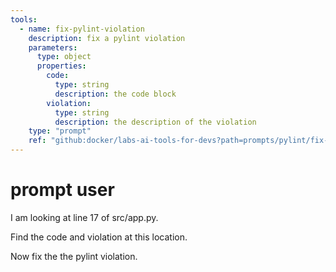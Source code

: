 ```yaml
---
tools:
  - name: fix-pylint-violation
    description: fix a pylint violation
    parameters:
      type: object
      properties:
        code:
          type: string
          description: the code block
        violation:
          type: string
          description: the description of the violation
    type: "prompt"
    ref: "github:docker/labs-ai-tools-for-devs?path=prompts/pylint/fix-violation.md"
---
```


# prompt user

I am looking at line 17 of src/app.py.

Find the code and violation at this location.

Now fix the the pylint violation.
